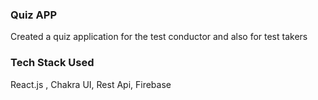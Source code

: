 ### Quiz APP
Created a quiz application for the test conductor and also for test takers

### Tech Stack Used
React.js , Chakra UI, Rest Api, Firebase